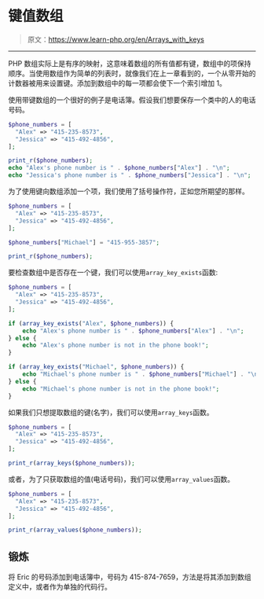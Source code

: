 # 键值数组

> 原文：<https://www.learn-php.org/en/Arrays_with_keys>

* * *

PHP 数组实际上是有序的映射，这意味着数组的所有值都有键，数组中的项保持顺序。当使用数组作为简单的列表时，就像我们在上一章看到的，一个从零开始的计数器被用来设置键。添加到数组中的每一项都会使下一个索引增加 1。

使用带键数组的一个很好的例子是电话簿。假设我们想要保存一个类中的人的电话号码。

```php
$phone_numbers = [
  "Alex" => "415-235-8573",
  "Jessica" => "415-492-4856",
];

print_r($phone_numbers);
echo "Alex's phone number is " . $phone_numbers["Alex"] . "\n";
echo "Jessica's phone number is " . $phone_numbers["Jessica"] . "\n"; 
```

为了使用键向数组添加一个项，我们使用了括号操作符，正如您所期望的那样。

```php
$phone_numbers = [
  "Alex" => "415-235-8573",
  "Jessica" => "415-492-4856",
];

$phone_numbers["Michael"] = "415-955-3857";

print_r($phone_numbers); 
```

要检查数组中是否存在一个键，我们可以使用`array_key_exists`函数:

```php
$phone_numbers = [
  "Alex" => "415-235-8573",
  "Jessica" => "415-492-4856",
];

if (array_key_exists("Alex", $phone_numbers)) {
    echo "Alex's phone number is " . $phone_numbers["Alex"] . "\n";
} else {
    echo "Alex's phone number is not in the phone book!";
}

if (array_key_exists("Michael", $phone_numbers)) {
    echo "Michael's phone number is " . $phone_numbers["Michael"] . "\n";
} else {
    echo "Michael's phone number is not in the phone book!";
} 
```

如果我们只想提取数组的键(名字)，我们可以使用`array_keys`函数。

```php
$phone_numbers = [
  "Alex" => "415-235-8573",
  "Jessica" => "415-492-4856",
];

print_r(array_keys($phone_numbers)); 
```

或者，为了只获取数组的值(电话号码)，我们可以使用`array_values`函数。

```php
$phone_numbers = [
  "Alex" => "415-235-8573",
  "Jessica" => "415-492-4856",
];

print_r(array_values($phone_numbers)); 
```

## 锻炼

将 Eric 的号码添加到电话簿中，号码为 415-874-7659，方法是将其添加到数组定义中，或者作为单独的代码行。